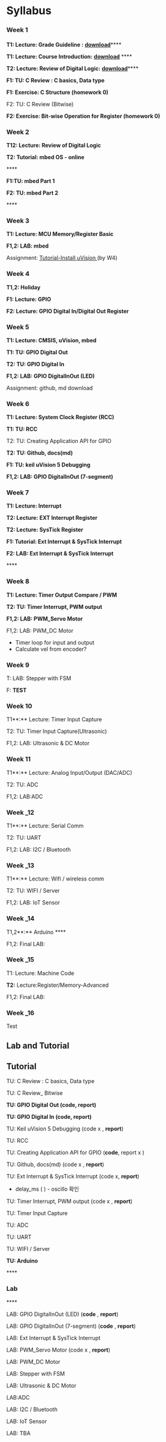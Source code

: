 # Syllabus



### Week 1

#### 

**T1: Lecture: Grade Guideline :** [**download**](https://drive.google.com/file/d/1OXKkR2Dztf9z-J-1cLM9Aar0pOKg2zT6/view?usp=sharing)\*\*\*\*

**T1: Lecture: Course Introduction:** [**download**](https://drive.google.com/file/d/1Mjfh2wXrMOfTrvloatAfTTJqvqOUoesS/view?usp=sharing) ****

**T2:  Lecture: Review of Digital Logic:** [**download**](https://drive.google.com/file/d/1N4PWsLOabA62MfZaL-F78E61xlo6q9eY/view?usp=sharing)\*\*\*\*



**F1: TU: C Review : C basics, Data type** 

**F1: Exercise: C Structure  \(homework 0\)** 

F2: TU: C Review \(Bitwise\)

**F2:  Exercise: Bit-wise Operation for Register  \(homework 0\)**

### 

### Week 2

**T12:  Lecture: Review of Digital Logic**

**T2: Tutorial: mbed OS - online** 

\*\*\*\*

**F1:TU:  mbed Part 1**

**F2: TU: mbed Part 2**

\*\*\*\*

### Week 3

**T1:  Lecture: MCU Memory/Register Basic**



**F1,2: LAB: mbed**  

Assignment: [Tutorial-Install uVision ](../uvision/installation.md)\(by W4\)



### Week 4

**T1,2: Holiday**

**F1: Lecture: GPIO** 

**F2: Lecture: GPIO Digital In/Digital Out Register**

### 

### Week 5

**T1:   Lecture: CMSIS, uVision, mbed**

**T1: TU: GPIO Digital Out**

**T2: TU: GPIO Digital In**

**F1,2: LAB: GPIO DigitalInOut \(LED\)**

Assignment: github, md download

### 

### Week 6

**T1: Lecture: System Clock Register \(RCC\)**

**T1: TU: RCC** 

T2: TU: Creating Application API for GPIO

**T2: TU: Github, docs\(md\)**

**F1: TU: keil uVision 5 Debugging**

**F1,2: LAB: GPIO DigitalInOut  \(7-segment\)**



### 

### Week 7

**T1: Lecture: Interrupt** 

**T2: Lecture: EXT Interrupt Register** 

**T2: Lecture:  SysTick Register**

**F1:  Tutorial: Ext Interrupt  & SysTick Interrupt** 

**F2:  LAB:  Ext Interrupt  & SysTick Interrupt** 



\*\*\*\*

### Week 8

**T1: Lecture: Timer Output Compare / PWM**

**T2: TU: Timer Interrupt, PWM output**

**F1,2: LAB: PWM\_Servo Motor**

F1,2: LAB: PWM\_DC Motor

* Timer loop for input and output
* Calculate vel from encoder?



### Week 9

T: LAB: Stepper with FSM

F:  **TEST** 

### 

### Week 10

T1**:** Lecture: Timer Input Capture

T2: TU: Timer Input Capture\(Ultrasonic\)

F1,2: LAB: Ultrasonic & DC Motor 

### Week 11

T1**:** Lecture: Analog Input/Output \(DAC/ADC\)

T2: TU: ADC 

F1,2: LAB:ADC



### Week \_12

T1**:** Lecture: Serial Comm

T2: TU: UART 

F1,2: LAB: I2C / Bluetooth

### 

### Week \_13

T1**:** Lecture: Wifi / wireless comm

T2: TU: WIFI  / Server

F1,2: LAB:  IoT  Sensor

### 

### Week \_14

T1,2**:**  Arduino ****

F1,2: Final LAB: 



### Week \_15

T1: Lecture: Machine Code

**T2:** Lecture:Register/Memory-Advanced

F1,2:  Final LAB: 



### Week \_16

Test



## Lab and Tutorial

## Tutorial

TU: C Review : C basics, Data type  

TU: C Review\_ Bitwise

**TU: GPIO Digital Out \(code, report\)**

**TU: GPIO Digital In \(code, report\)**

TU: Keil uVision 5 Debugging \(code x , **report**\)

TU: RCC 

TU: Creating Application API for GPIO \(**code**, report x \)

TU: Github, docs\(md\)  \(code x , **report**\)



TU: Ext Interrupt  & SysTick Interrupt \(code x, **report**\)

* delay\_ms \( \) - oscillo  확인 

TU: Timer Interrupt, PWM output  \(code x , **report**\)

TU: Timer Input Capture 

TU: ADC 

TU: UART 

TU: WIFI  / Server

**TU: Arduino** 

\*\*\*\*

### Lab

\*\*\*\*

LAB: GPIO DigitalInOut \(LED\) \(**code** , **report**\)

LAB: GPIO DigitalInOut  \(7-segment\)  \(**code** , **report**\)

LAB:  Ext Interrupt  & SysTick Interrupt 

LAB: PWM\_Servo Motor \(code x , **report**\)

LAB: PWM\_DC Motor

 LAB: Stepper with FSM

LAB: Ultrasonic & DC Motor 

LAB:ADC

LAB: I2C / Bluetooth

LAB:  IoT  Sensor

LAB: TBA















